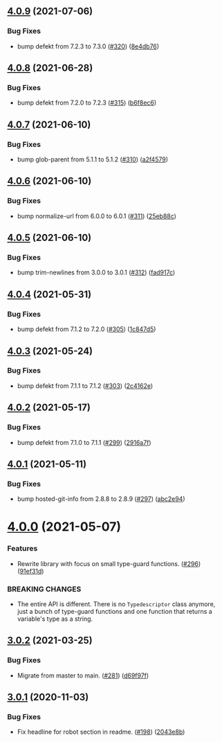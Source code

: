 ## [4.0.9](https://github.com/thenativeweb/typedescriptor/compare/4.0.8...4.0.9) (2021-07-06)


### Bug Fixes

* bump defekt from 7.2.3 to 7.3.0 ([#320](https://github.com/thenativeweb/typedescriptor/issues/320)) ([8e4db76](https://github.com/thenativeweb/typedescriptor/commit/8e4db76a5e9d6746ac0a06e06b0d9d831022a8b7))

## [4.0.8](https://github.com/thenativeweb/typedescriptor/compare/4.0.7...4.0.8) (2021-06-28)


### Bug Fixes

* bump defekt from 7.2.0 to 7.2.3 ([#315](https://github.com/thenativeweb/typedescriptor/issues/315)) ([b6f8ec6](https://github.com/thenativeweb/typedescriptor/commit/b6f8ec669ec0844b79d9262ef7fa77d62f796802))

## [4.0.7](https://github.com/thenativeweb/typedescriptor/compare/4.0.6...4.0.7) (2021-06-10)


### Bug Fixes

* bump glob-parent from 5.1.1 to 5.1.2 ([#310](https://github.com/thenativeweb/typedescriptor/issues/310)) ([a2f4579](https://github.com/thenativeweb/typedescriptor/commit/a2f457910808d17e2a317287e2f9b5f752308b46))

## [4.0.6](https://github.com/thenativeweb/typedescriptor/compare/4.0.5...4.0.6) (2021-06-10)


### Bug Fixes

* bump normalize-url from 6.0.0 to 6.0.1 ([#311](https://github.com/thenativeweb/typedescriptor/issues/311)) ([25eb88c](https://github.com/thenativeweb/typedescriptor/commit/25eb88cafdedb6e4f40c2ced03901ab16c99cc4c))

## [4.0.5](https://github.com/thenativeweb/typedescriptor/compare/4.0.4...4.0.5) (2021-06-10)


### Bug Fixes

* bump trim-newlines from 3.0.0 to 3.0.1 ([#312](https://github.com/thenativeweb/typedescriptor/issues/312)) ([fad917c](https://github.com/thenativeweb/typedescriptor/commit/fad917ce10f807ddb44b17e9b3619292aec720b6))

## [4.0.4](https://github.com/thenativeweb/typedescriptor/compare/4.0.3...4.0.4) (2021-05-31)


### Bug Fixes

* bump defekt from 7.1.2 to 7.2.0 ([#305](https://github.com/thenativeweb/typedescriptor/issues/305)) ([1c847d5](https://github.com/thenativeweb/typedescriptor/commit/1c847d5e53ef6a2ffa116811836edc41ed7dae75))

## [4.0.3](https://github.com/thenativeweb/typedescriptor/compare/4.0.2...4.0.3) (2021-05-24)


### Bug Fixes

* bump defekt from 7.1.1 to 7.1.2 ([#303](https://github.com/thenativeweb/typedescriptor/issues/303)) ([2c4162e](https://github.com/thenativeweb/typedescriptor/commit/2c4162e053222ebd1bb3ef046ee950332bdb50b6))

## [4.0.2](https://github.com/thenativeweb/typedescriptor/compare/4.0.1...4.0.2) (2021-05-17)


### Bug Fixes

* bump defekt from 7.1.0 to 7.1.1 ([#299](https://github.com/thenativeweb/typedescriptor/issues/299)) ([2916a7f](https://github.com/thenativeweb/typedescriptor/commit/2916a7fa17d6825b85cff88c20ae7793722965d7))

## [4.0.1](https://github.com/thenativeweb/typedescriptor/compare/4.0.0...4.0.1) (2021-05-11)


### Bug Fixes

* bump hosted-git-info from 2.8.8 to 2.8.9 ([#297](https://github.com/thenativeweb/typedescriptor/issues/297)) ([abc2e94](https://github.com/thenativeweb/typedescriptor/commit/abc2e949f936d19002fd39ffd82c0c8a910e894e))

# [4.0.0](https://github.com/thenativeweb/typedescriptor/compare/3.0.2...4.0.0) (2021-05-07)


### Features

* Rewrite library with focus on small type-guard functions. ([#296](https://github.com/thenativeweb/typedescriptor/issues/296)) ([91ef31d](https://github.com/thenativeweb/typedescriptor/commit/91ef31d82dd4e01ed5f959a2d1470062b351849b))


### BREAKING CHANGES

* The entire API is different. There is no `Typedescriptor` class anymore,
just a bunch of type-guard functions and one function that returns a
variable's type as a string.

## [3.0.2](https://github.com/thenativeweb/typedescriptor/compare/3.0.1...3.0.2) (2021-03-25)


### Bug Fixes

* Migrate from master to main. ([#281](https://github.com/thenativeweb/typedescriptor/issues/281)) ([d69f97f](https://github.com/thenativeweb/typedescriptor/commit/d69f97f4c40522e1c0311f339b2d27c3347222a3))

## [3.0.1](https://github.com/thenativeweb/typedescriptor/compare/3.0.0...3.0.1) (2020-11-03)


### Bug Fixes

* Fix headline for robot section in readme. ([#198](https://github.com/thenativeweb/typedescriptor/issues/198)) ([2043e8b](https://github.com/thenativeweb/typedescriptor/commit/2043e8b853b25f27bfafb41af5ace69055024251))
